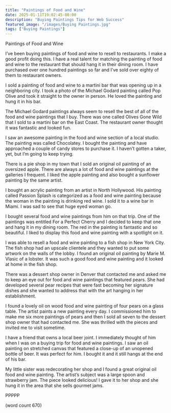 ```yaml
---
title: "Paintings of Food and Wine"
date: 2025-01-11T19:02:45-08:00
description: "Buying Paintings Tips for Web Success"
featured_image: "/images/Buying Paintings.jpg"
tags: ["Buying Paintings"]
---
```


Paintings of Food and Wine

I’ve been buying paintings of food and wine to resell to restaurants.  I make a good profit doing this. I have a real talent for matching the painting of food and wine to the restaurant that should hang it in their dining room.  I have purchased over one hundred paintings so far and I’ve sold over eighty of them to restaurant owners.

I sold a painting of food and wine to a martini bar that was opening up in a neighboring city.  I took a photo of the Michael Godard painting called Pop Olive and took it straight to the owner in person.  He loved the painting and hung it in his bar.

The Michael Godard paintings always seem to resell the best of all of the food and wine paintings that I buy.  There was one called Olives Gone Wild that I sold to a martini bar on the East Coast.  The restaurant owner thought it was fantastic and looked fun.

I saw an awesome painting in the food and wine section of a local studio.  The painting was called Chocolatey.  I bought the painting and have approached a couple of candy stores to purchase it.  I haven’t gotten a taker, yet, but I’m going to keep trying.

There is a pie shop in my town that I sold an original oil painting of an oversized apple.  There are always a lot of food and wine paintings at the galleries I frequent.  I liked the apple painting and also bought a sunflower painting by the same artist.

I bought an acrylic painting from an artist in North Hollywood.  His painting called Passion Splash is categorized as a food and wine painting because the woman in the painting is drinking red wine.  I sold it to a wine bar in Miami.  I was sad to see that huge eyed woman go.

I bought several food and wine paintings from him on that trip.  One of the paintings was entitled For a Perfect Cherry and I decided to keep that one and hang it in my dining room.  The red in the painting is fantastic and so beautiful.  I liked to display this food and wine painting with a spotlight on it.

I was able to resell a food and wine painting to a fish shop in New York City.  The fish shop had an upscale clientele and they wanted to put some artwork on the walls of the lobby.  I found an original oil painting by Marie M. Vlasic of a lobster.  It was such a good food and wine painting and it looked at home in the fish shop.

There was a dessert shop owner in Denver that contacted me and asked me to keep an eye out for food and wine paintings that featured pears.  She had developed several pear recipes that were fast becoming her signature dishes and she wanted to address that with the art hanging in her establishment.

I found a lovely oil on wood food and wine painting of four pears on a glass table.  The artist paints a new painting every day.  I commissioned him to make me six more paintings of pears and then I sold all seven to the dessert shop owner that had contacted me.  She was thrilled with the pieces and invited me to visit sometime.

I have a friend that owns a local beer joint.  I immediately thought of him when I was on a buying trip for food and wine paintings.  I saw an oil painting on stretched canvas that featured a close-up of an unopened bottle of beer.  It was perfect for him.  I bought it and it still hangs at the end of his bar.

My little sister was redecorating her shop and I found a great original oil food and wine painting.  The artist’s subject was a large spoon and strawberry jam.  The piece looked delicious!  I gave it to her shop and she hung it in the area that she sells gourmet jams.

PPPPP

(word count 670)

